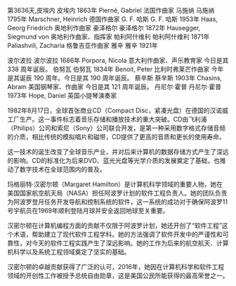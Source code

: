 第3636天,皮埃内
皮埃内 1863年
Pierné, Gabriel 法国作曲家
马施纳
马施纳 1795年
Marschner, Heinrich 德国作曲家
G. F. 哈斯
G. F. 哈斯 1953年
Haas, Georg Friedrich 奥地利作曲家
豪泽格尔
豪泽格尔 1872年
Hausegger, Siegmund von 奥地利作曲家、指挥家
帕利阿什维利
帕利阿什维利 1871年
Paliashvili, Zacharia 格鲁吉亚作曲家
雅辛
雅辛 1921年

波尔波拉
波尔波拉 1686年
Porpora, Nicola 意大利作曲家、声乐教育家
今日是其 338 周年诞辰。
伯努瓦
伯努瓦 1834年
Benoit, Peter 比利时弗莱芒作曲家
今年是其诞辰 190 周年。今日是其 190 周年诞辰。
蔡辛斯
蔡辛斯 1903年
Chasins, Abram 美国钢琴家、作曲家
今日是其 121 周年诞辰。
丹尼尔·霍普
丹尼尔·霍普 1973年
Hope, Daniel 英国小提琴演奏家

1982年8月17日，全球首张商业CD（Compact Disc，紧凑光盘）在德国的汉诺威工厂生产。这一事件标志着音乐存储和播放技术的重大突破。CD由飞利浦（Philips）公司和索尼（Sony）公司联合开发，是第一种采用数字格式存储音频的介质，相比传统的模拟唱片和磁带，CD提供了更高的音质和更长的使用寿命。

这一技术的诞生改变了全球音乐产业，并对后来计算机的数据存储方式产生了深远的影响。CD的标准化为后来DVD、蓝光光盘等光学介质的发展奠定了基础，也推动了数字技术在全球范围内的普及。

玛格丽特·汉密尔顿（Margaret Hamilton）是计算机科学领域的重要人物，她在美国国家航空航天局（NASA）担任阿波罗计划的软件工程负责人。她的团队负责为阿波罗登月任务开发导航和控制系统的软件，这一系统的成功对于确保阿波罗11号宇航员在1969年顺利登陆月球并安全返回地球至关重要。

汉密尔顿在计算机编程方面的贡献不仅限于阿波罗计划，她还开创了“软件工程”这个术语，帮助建立了现代软件工程学科。她的方法强调了软件开发中的严谨性和可靠性，对今天的软件工程实践产生了深远影响。她的工作为后来的航空航天、计算机科学以及系统工程领域奠定了坚实的基础。

汉密尔顿的卓越贡献获得了广泛的认可，2016年，她因在计算机科学和软件工程领域的开创性工作被授予总统自由勋章，这是美国公民所能获得的最高荣誉之一。
